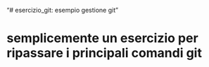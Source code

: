 “# esercizio_git: esempio gestione git”


# semplicemente un esercizio per ripassare i principali comandi git

